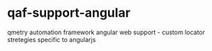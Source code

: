 # qaf-support-angular
qmetry automation framework angular web support - custom locator stretegies specific to angularjs
